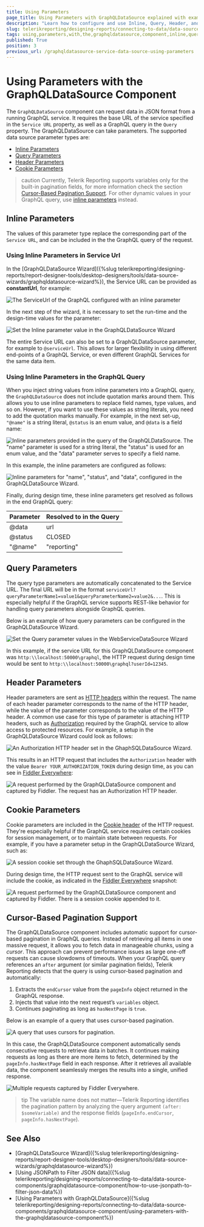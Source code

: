 ```yaml
---
title: Using Parameters
page_title: Using Parameters with GraphQLDataSource explained with examples
description: "Learn how to configure and use Inline, Query, Header, and Cookie Parameters with the GraphQLDataSource component in Telerik Reporting."
slug: telerikreporting/designing-reports/connecting-to-data/data-source-components/graphqldatasource-component/using-parameters-with-the-graphqldatasource-component
tags: using,parameters,with,the,graphqldatasource,component,inline,query,header,cookie,fiddler,configure
published: True
position: 3
previous_url: /graphqldatasource-service-data-source-using-parameters
---
```


# Using Parameters with the GraphQLDataSource Component

The `GraphQLDataSource` component can request data in JSON format from a running GraphQL service. It requires the base URL of the service specified in the `Service URL` property, as well as a GraphQL query in the `Query` property. The GraphQLDataSource can take parameters. The supported data source parameter types are:

* [Inline Parameters](#inline-parameters)
* [Query Parameters](#query-parameters)
* [Header Parameters](#header-parameters)
* [Cookie Parameters](#cookie-parameters)

>caution Currently, Telerik Reporting supports variables only for the built-in pagination fields, for more information check the section [Cursor-Based Pagination Support](#cursor-based-pagination-support).
> For other dynamic values in your GraphQL query, use [inline parameters](#inline-parameters) instead. 

## Inline Parameters

The values of this parameter type replace the corresponding part of the `Service URL`, and can be included in the the GraphQL query of the request.

### Using Inline Parameters in Service Url

In the [GraphQLDataSource Wizard]({%slug telerikreporting/designing-reports/report-designer-tools/desktop-designers/tools/data-source-wizards/graphqldatasource-wizard%}), the Service URL can be provided as __constantUrl__, for example:

![The ServiceUrl of the GraphQL configured with an inline parameter](images/GraphQLDataSourceUrl.png)

In the next step of the wizard, it is necessary to set the run-time and the design-time values for the parameter:

![Set the Inline parameter value in the GraphQLDataSource Wizard](images/GraphQLDataSourceInlineParameterEndpoint.png)

The entire Service URL can also be set to a GraphQLDataSource parameter, for example to `@serviceUrl`. This allows for larger flexibility in using different end-points of a GraphQL Service, or even different GraphQL Services for the same data item.

### Using Inline Parameters in the GraphQL Query

When you inject string values from inline parameters into a GraphQL query, the `GraphQLDataSource` does not include quotation marks around them. This allows you to use inline parameters to replace field names, type values, and so on. However, if you want to use these values as string literals, you need to add the quotation marks manually. For example, in the next set-up, `"@name"` is a string literal, `@status` is an enum value, and `@data` is a field name:

![Inline parameters provided in the query of the GraphQLDataSource. The "name" parameter is used for a string literal, the "status" is used for an enum value, and the "data" parameter serves to specify a field name.](images/GraphQLDataSourceQueryInlineParameters.png)

In this example, the inline parameters are configured as follows:

![Inline parameters for "name", "status", and "data", configured in the GraphQLDataSource Wizard.](images/GraphQLDataSourceInlineParameters.png)

Finally, during design time, these inline parameters get resolved as follows in the end GraphQL query:

| **Parameter** | **Resolved to in the Query**              |
|---------------|-------------------------------------------|
| @data         | url                                       |
| @status       | CLOSED                                    |
| "@name"       | "reporting"                               |

## Query Parameters

The query type parameters are automatically concatenated to the Service URL. The final URL will be in the format `serviceUrl?queryParameterName1=value1&queryParameterName2=value2&...`. This is especially helpful if the GraphQL service supports REST-like behavior for handling query parameters alongside GraphQL queries. 

Below is an example of how query parameters can be configured in the GraphQLDataSource Wizard.

![Set the Query parameter values in the WebServiceDataSource Wizard](images/GraphQLDataSourceQueryParameter.png)

In this example, if the service URL for this GraphQLDataSource component was `http:\\localhost:50000\graphql`, the HTTP request during design time would be sent to `http:\\localhost:50000\graphql?userId=12345`.

## Header Parameters

Header parameters are sent as [HTTP headers](https://developer.mozilla.org/en-US/docs/Web/HTTP/Headers) within the request. The name of each header parameter corresponds to the name of the HTTP header, while the value of the parameter corresponds to the value of the HTTP header. A common use case for this type of parameter is attaching HTTP headers, such as [Authorization](https://developer.mozilla.org/en-US/docs/Web/HTTP/Headers/Authorization) required by the GraphQL service to allow access to protected resources. For example, a setup in the GraphQLDataSource Wizard could look as follows:

![An Authorization HTTP header set in the GhaphSQLDataSource Wizard.](images/GraphQLDataSourceHeaderParameter.png)

This results in an HTTP request that includes the `Authorization` header with the value `Bearer YOUR_AUTHORIZATION_TOKEN` during design time, as you can see in [Fiddler Everywhere](https://www.telerik.com/fiddler/fiddler-everywhere):

![A request performed by the GraphQLDataSource component and captured by Fiddler. The request has an Authorization HTTP header.](images/AuthorizationTokenFiddlerEverywhere.png)

## Cookie Parameters

Cookie parameters are included in the [Cookie header](https://developer.mozilla.org/en-US/docs/Web/HTTP/Headers/Cookie) of the HTTP request. They're especially helpful if the GraphQL service requires certain cookies for session management, or to maintain state between requests. For example, if you have a parameter setup in the GraphQLDataSource Wizard, such as:

![A session cookie set through the GhaphSQLDataSource Wizard.](images/GraphQLDataSourceCookieParameter.png) 

During design time, the HTTP request sent to the GraphQL service will include the cookie, as indicated in the [Fiddler Everywhere](https://www.telerik.com/fiddler/fiddler-everywhere) snapshot:

![A request performed by the GraphQLDataSource component and captured by Fiddler. There is a session cookie appended to it.](images/CookieSessionFiddlerEverywhere.png)

## Cursor-Based Pagination Support

The GraphQLDataSource component includes automatic support for cursor-based pagination in GraphQL queries. Instead of retrieving all items in one massive request, it allows you to fetch data in manageable chunks, using a *cursor*. This approach can prevent performance issues as large one-off requests can cause slowdowns of timeouts. When your GraphQL query references an `after` argument (or similar pagination fields), Telerik Reporting detects that the query is using cursor-based pagination and automatically:

1. Extracts the `endCursor` value from the `pageInfo` object returned in the GraphQL response.
1. Injects that value into the next request’s `variables` object.
1. Continues paginating as long as `hasNextPage` is `true`.

Below is an example of a query that uses cursor-based pagination.

![A query that uses cursors for pagination.](images/GraphQLDataSourceQueryCursor.png)

In this case, the GraphQLDataSource component automatically sends consecutive requests to retrieve data in batches. It continues making requests as long as there are more items to fetch, determined by the `pageInfo.hasNextPage` field in each response. After it retrieves all available data, the component seamlessly merges the results into a single, unified response.

![Multiple requests captured by Fiddler Everywhere.](images/FiddlerEverywhereMultipleRequestsCursors.png)

>tip The variable name does not matter—Telerik Reporting identifies the pagination pattern by analyzing the query argument `(after: $someVariable)` and the response fields (`pageInfo.endCursor`, `pageInfo.hasNextPage`).

## See Also

* [GraphQLDataSource Wizard]({%slug telerikreporting/designing-reports/report-designer-tools/desktop-designers/tools/data-source-wizards/graphqldatasource-wizard%})
* [Using JSONPath to Filter JSON data]({%slug telerikreporting/designing-reports/connecting-to-data/data-source-components/graphqldatasource-component/how-to-use-jsonpath-to-filter-json-data%})
* [Using Parameters with GraphQLDataSource]({%slug telerikreporting/designing-reports/connecting-to-data/data-source-components/graphqldatasource-component/using-parameters-with-the-graphqldatasource-component%})
